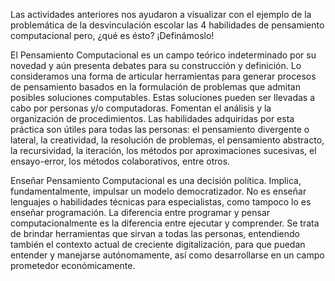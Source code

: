Las actividades anteriores nos ayudaron a visualizar con el ejemplo de la problemática de la desvinculación escolar las 4 habilidades de pensamiento computacional pero, ¿qué es ésto? ¡Definámoslo!

El Pensamiento Computacional es un campo teórico indeterminado por su novedad y aún presenta debates para su construcción y definición. Lo consideramos una forma de articular herramientas para generar procesos de pensamiento basados en la formulación de problemas que admitan posibles soluciones computables.
Estas soluciones pueden ser llevadas a cabo por personas y/o computadoras. Fomentan el análisis y la organización de procedimientos. Las habilidades adquiridas por esta práctica son útiles para todas las personas: el pensamiento divergente o lateral, la creatividad, la resolución de problemas, el pensamiento abstracto, la recursividad, la iteración, los métodos por aproximaciones sucesivas, el ensayo-error, los métodos colaborativos, entre otros.

Enseñar Pensamiento Computacional es una decisión política. Implica, fundamentalmente, impulsar un modelo democratizador. No es enseñar lenguajes o habilidades técnicas para especialistas, como tampoco lo es enseñar programación. La diferencia entre programar y pensar computacionalmente es la diferencia entre ejecutar y comprender. 
Se trata de brindar herramientas que sirvan a todas las personas, entendiendo también el contexto actual de creciente digitalización, para que puedan entender y manejarse autónomamente,  así como desarrollarse en un campo prometedor económicamente. 

